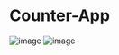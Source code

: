 # Counter-App
![image](https://user-images.githubusercontent.com/26708403/219974781-dd4e31c4-91c8-4e83-aedb-4e7fbe461ff7.png)
![image](https://user-images.githubusercontent.com/26708403/219974791-a1317310-b7b2-41fb-96c7-203bb6e555bb.png)
